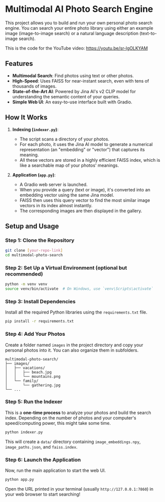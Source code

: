 # Multimodal AI Photo Search Engine

This project allows you to build and run your own personal photo search engine. You can search your entire photo library using either an example image (image-to-image search) or a natural language description (text-to-image search).

This is the code for the YouTube video: https://youtu.be/sr-lgOLKYAM

## Features

-   **Multimodal Search**: Find photos using text or other photos.
-   **High-Speed**: Uses FAISS for near-instant search, even with tens of thousands of images.
-   **State-of-the-Art AI**: Powered by Jina AI's v2 CLIP model for understanding the semantic content of your queries.
-   **Simple Web UI**: An easy-to-use interface built with Gradio.

## How It Works

1.  **Indexing (`indexer.py`)**:
    -   The script scans a directory of your photos.
    -   For each photo, it uses the Jina AI model to generate a numerical representation (an "embedding" or "vector") that captures its meaning.
    -   All these vectors are stored in a highly efficient FAISS index, which is like a searchable map of your photos' meanings.

2.  **Application (`app.py`)**:
    -   A Gradio web server is launched.
    -   When you provide a query (text or image), it's converted into an embedding vector using the same Jina model.
    -   FAISS then uses this query vector to find the most similar image vectors in its index almost instantly.
    -   The corresponding images are then displayed in the gallery.

## Setup and Usage

### Step 1: Clone the Repository

```bash
git clone [your-repo-link]
cd multimodal-photo-search
```

### Step 2: Set Up a Virtual Environment (optional but recommended)

```bash
python -m venv venv
source venv/bin/activate  # On Windows, use `venv\Scripts\activate`
```

### Step 3: Install Dependencies

Install all the required Python libraries using the `requirements.txt` file.

```bash
pip install -r requirements.txt
```

### Step 4: Add Your Photos

Create a folder named `images` in the project directory and copy your personal photos into it. You can also organize them in subfolders.

```
multimodal-photo-search/
├── images/
│   ├── vacations/
│   │   ├── beach.jpg
│   │   └── mountains.png
│   └── family/
│       └── gathering.jpg
└── ...
```

### Step 5: Run the Indexer

This is a **one-time process** to analyze your photos and build the search index. Depending on the number of photos and your computer's speed/computing power, this might take some time.

```bash
python indexer.py
```

This will create a `data/` directory containing `image_embeddings.npy`, `image_paths.json`, and `faiss.index`.

### Step 6: Launch the Application

Now, run the main application to start the web UI.

```bash
python app.py
```

Open the URL printed in your terminal (usually `http://127.0.0.1:7860`) in your web browser to start searching!

